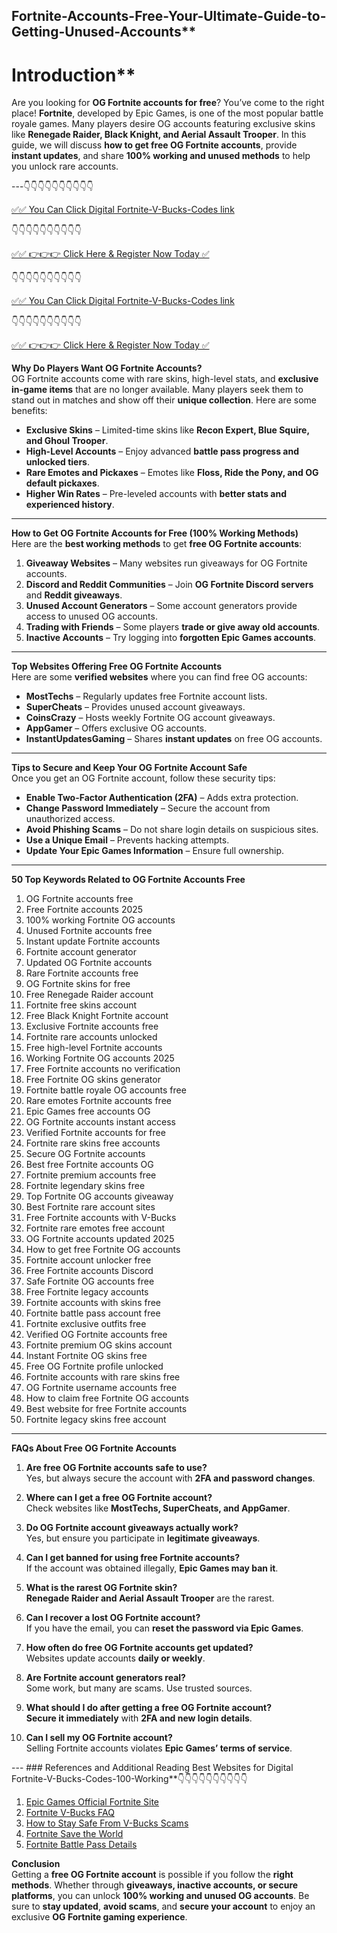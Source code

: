 ## Fortnite-Accounts-Free-Your-Ultimate-Guide-to-Getting-Unused-Accounts**  

# Introduction**  

Are you looking for **OG Fortnite accounts for free**? You’ve come to the right place! **Fortnite**, developed by Epic Games, is one of the most popular battle royale games. Many players desire OG accounts featuring exclusive skins like **Renegade Raider, Black Knight, and Aerial Assault Trooper**. In this guide, we will discuss **how to get free OG Fortnite accounts**, provide **instant updates**, and share **100% working and unused methods** to help you unlock rare accounts.

---👇👇👇👇👇👇👇👇👇👇

[✅✅ You Can Click Digital Fortnite-V-Bucks-Codes link](https://dmfarid.com/fortnite/)

 👇👇👇👇👇👇👇👇👇👇

 [✅✅ 👉👉👉 Click Here & Register Now Today ✅](https://dmfarid.com/fortnite/)
 
 
 👇👇👇👇👇👇👇👇👇👇

[✅✅ You Can Click Digital Fortnite-V-Bucks-Codes link](https://dmfarid.com/fortnite/)

 👇👇👇👇👇👇👇👇👇👇

 [✅✅ 👉👉👉 Click Here & Register Now Today ✅](https://dmfarid.com/fortnite/)
 

**Why Do Players Want OG Fortnite Accounts?**  
OG Fortnite accounts come with rare skins, high-level stats, and **exclusive in-game items** that are no longer available. Many players seek them to stand out in matches and show off their **unique collection**. Here are some benefits:

- **Exclusive Skins** – Limited-time skins like **Recon Expert, Blue Squire, and Ghoul Trooper**.
- **High-Level Accounts** – Enjoy advanced **battle pass progress and unlocked tiers**.
- **Rare Emotes and Pickaxes** – Emotes like **Floss, Ride the Pony, and OG default pickaxes**.
- **Higher Win Rates** – Pre-leveled accounts with **better stats and experienced history**.

---

**How to Get OG Fortnite Accounts for Free (100% Working Methods)**  
Here are the **best working methods** to get **free OG Fortnite accounts**:

1. **Giveaway Websites** – Many websites run giveaways for OG Fortnite accounts.
2. **Discord and Reddit Communities** – Join **OG Fortnite Discord servers** and **Reddit giveaways**.
3. **Unused Account Generators** – Some account generators provide access to unused OG accounts.
4. **Trading with Friends** – Some players **trade or give away old accounts**.
5. **Inactive Accounts** – Try logging into **forgotten Epic Games accounts**.

---

**Top Websites Offering Free OG Fortnite Accounts**  
Here are some **verified websites** where you can find free OG accounts:

- **MostTechs** – Regularly updates free Fortnite account lists.
- **SuperCheats** – Provides unused account giveaways.
- **CoinsCrazy** – Hosts weekly Fortnite OG account giveaways.
- **AppGamer** – Offers exclusive OG accounts.
- **InstantUpdatesGaming** – Shares **instant updates** on free OG accounts.

---

**Tips to Secure and Keep Your OG Fortnite Account Safe**  
Once you get an OG Fortnite account, follow these security tips:

- **Enable Two-Factor Authentication (2FA)** – Adds extra protection.
- **Change Password Immediately** – Secure the account from unauthorized access.
- **Avoid Phishing Scams** – Do not share login details on suspicious sites.
- **Use a Unique Email** – Prevents hacking attempts.
- **Update Your Epic Games Information** – Ensure full ownership.

---

**50 Top Keywords Related to OG Fortnite Accounts Free**  

1. OG Fortnite accounts free
2. Free Fortnite accounts 2025
3. 100% working Fortnite OG accounts
4. Unused Fortnite accounts free
5. Instant update Fortnite accounts
6. Fortnite account generator
7. Updated OG Fortnite accounts
8. Rare Fortnite accounts free
9. OG Fortnite skins for free
10. Free Renegade Raider account
11. Fortnite free skins account
12. Free Black Knight Fortnite account
13. Exclusive Fortnite accounts free
14. Fortnite rare accounts unlocked
15. Free high-level Fortnite accounts
16. Working Fortnite OG accounts 2025
17. Free Fortnite accounts no verification
18. Free Fortnite OG skins generator
19. Fortnite battle royale OG accounts free
20. Rare emotes Fortnite accounts free
21. Epic Games free accounts OG
22. OG Fortnite accounts instant access
23. Verified Fortnite accounts for free
24. Fortnite rare skins free accounts
25. Secure OG Fortnite accounts
26. Best free Fortnite accounts OG
27. Fortnite premium accounts free
28. Fortnite legendary skins free
29. Top Fortnite OG accounts giveaway
30. Best Fortnite rare account sites
31. Free Fortnite accounts with V-Bucks
32. Fortnite rare emotes free account
33. OG Fortnite accounts updated 2025
34. How to get free Fortnite OG accounts
35. Fortnite account unlocker free
36. Free Fortnite accounts Discord
37. Safe Fortnite OG accounts free
38. Free Fortnite legacy accounts
39. Fortnite accounts with skins free
40. Fortnite battle pass account free
41. Fortnite exclusive outfits free
42. Verified OG Fortnite accounts free
43. Fortnite premium OG skins account
44. Instant Fortnite OG skins free
45. Free OG Fortnite profile unlocked
46. Fortnite accounts with rare skins free
47. OG Fortnite username accounts free
48. How to claim free Fortnite OG accounts
49. Best website for free Fortnite accounts
50. Fortnite legacy skins free account

---

**FAQs About Free OG Fortnite Accounts**  

1. **Are free OG Fortnite accounts safe to use?**  
   Yes, but always secure the account with **2FA and password changes**.

2. **Where can I get a free OG Fortnite account?**  
   Check websites like **MostTechs, SuperCheats, and AppGamer**.

3. **Do OG Fortnite account giveaways actually work?**  
   Yes, but ensure you participate in **legitimate giveaways**.

4. **Can I get banned for using free Fortnite accounts?**  
   If the account was obtained illegally, **Epic Games may ban it**.

5. **What is the rarest OG Fortnite skin?**  
   **Renegade Raider and Aerial Assault Trooper** are the rarest.

6. **Can I recover a lost OG Fortnite account?**  
   If you have the email, you can **reset the password via Epic Games**.

7. **How often do free OG Fortnite accounts get updated?**  
   Websites update accounts **daily or weekly**.

8. **Are Fortnite account generators real?**  
   Some work, but many are scams. Use trusted sources.

9. **What should I do after getting a free OG Fortnite account?**  
   **Secure it immediately** with **2FA and new login details**.

10. **Can I sell my OG Fortnite account?**  
   Selling Fortnite accounts violates **Epic Games’ terms of service**.

--- ### References and Additional Reading Best Websites for Digital  Fortnite-V-Bucks-Codes-100-Working**👇👇👇👇👇👇👇👇👇👇

1. [Epic Games Official Fortnite Site](https://sthcodes.com/fortnite/)
2. [Fortnite V-Bucks FAQ](https://dmfarid.com/fortnite/)
3. [How to Stay Safe From V-Bucks Scams](https://dmfarid.com/fortnite/)
4. [Fortnite Save the World](https://dmfarid.com/fortnite//)
5. [Fortnite Battle Pass Details](https://dmfarid.com/fortnite/)


**Conclusion**  
Getting a **free OG Fortnite account** is possible if you follow the **right methods**. Whether through **giveaways, inactive accounts, or secure platforms**, you can unlock **100% working and unused OG accounts**. Be sure to **stay updated**, **avoid scams**, and **secure your account** to enjoy an exclusive **OG Fortnite gaming experience**.

